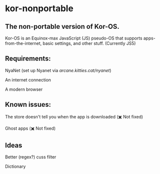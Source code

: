 # kor-nonportable

## The non-portable version of Kor-OS.

Kor-OS is an Equinox-max JavaScript (JS) pseudo-OS that supports apps-from-the-internet, basic settings, and other stuff.  (Currently JS5)

## Requirements:
NyaNet (set up Nyanet via *arcane.kitties.cat/nyanet*)


An internet connection


A modern browser



## Known issues:


The store doesn't tell you when the app is downloaded (✖️ Not fixed)


Ghost apps (✖️ Not fixed)


## Ideas


Better (regex?) cuss filter


Dictionary



